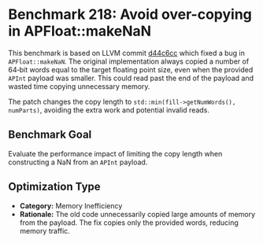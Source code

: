 # Benchmark 218: Avoid over-copying in APFloat::makeNaN

This benchmark is based on LLVM commit [d44c6cc](https://github.com/llvm/llvm-project/commit/d44c6cc4776d38dcb91069a776904b307f634370) which fixed a bug in `APFloat::makeNaN`. The original implementation always copied a number of 64‑bit words equal to the target floating point size, even when the provided `APInt` payload was smaller. This could read past the end of the payload and wasted time copying unnecessary memory.

The patch changes the copy length to `std::min(fill->getNumWords(), numParts)`, avoiding the extra work and potential invalid reads.

## Benchmark Goal
Evaluate the performance impact of limiting the copy length when constructing a NaN from an `APInt` payload.

## Optimization Type
- **Category:** Memory Inefficiency
- **Rationale:** The old code unnecessarily copied large amounts of memory from the payload. The fix copies only the provided words, reducing memory traffic.

